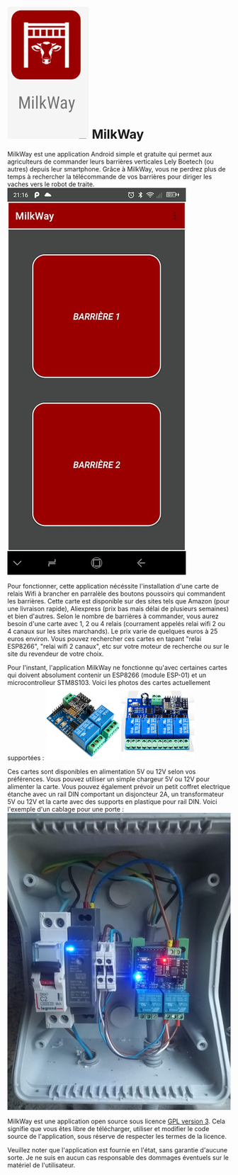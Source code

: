 # ![Logo de MilkWay](images/logo.jpg "Logo de MilkWay") MilkWay 
MilkWay est une application Android simple et gratuite qui permet aux agriculteurs de commander leurs barrières verticales Lely Boetech (ou autres) depuis leur smartphone. Grâce à MilkWay, vous ne perdrez plus de temps à rechercher la télécommande de vos barrières pour diriger les vaches vers le robot de traite.
![Application MilkWay](images/application_2portes.jpg "Application MilkWay")

Pour fonctionner, cette application nécéssite l'installation d'une carte de relais Wifi à brancher en parralèle des boutons poussoirs qui commandent les barrières. Cette carte est disponible sur des sites tels que Amazon (pour une livraison rapide), Aliexpress (prix bas mais délai de plusieurs semaines) et bien d'autres. Selon le nombre de barrières à commander, vous aurez besoin d'une carte avec 1, 2 ou 4 relais (courrament appelés relai wifi 2 ou 4 canaux sur les sites marchands). Le prix varie de quelques euros à 25 euros environ. Vous pouvez rechercher ces cartes en tapant "relai ESP8266", "relai wifi 2 canaux", etc sur votre moteur de recherche ou sur le site du revendeur de votre choix. 

Pour l'instant, l'application MilkWay ne fonctionne qu'avec certaines cartes qui doivent absolument contenir un ESP8266 (module ESP-01) et un microcontrolleur STM8S103. Voici les photos des cartes actuellement supportées : 
![Image relai wifi deux cannaux](images/relai_2_contacts.png "Relai wifi 2 canaux")
![Image relai wifi quatre cannaux](images/relai_4_contacts.png "Relai wifi 4 canaux")

Ces cartes sont disponibles en alimentation 5V ou 12V selon vos préférences. Vous pouvez utiliser un simple chargeur 5V ou 12V pour alimenter la carte. Vous pouvez également prévoir un petit coffret electrique étanche avec un rail DIN comportant un disjoncteur 2A, un transformateur 5V ou 12V et la carte avec des supports en plastique pour rail DIN. Voici l'exemple d'un cablage pour une porte : 
![Photo d'un coffret électrique étanche cablé](images/relai.jpg "Exemple de câblage")

MilkWay est une application open source sous licence [GPL version 3](LICENSE). Cela signifie que vous êtes libre de télécharger, utiliser et modifier le code source de l'application, sous réserve de respecter les termes de la licence.

Veuillez noter que l'application est fournie en l'état, sans garantie d'aucune sorte. Je ne suis en aucun cas responsable des dommages éventuels sur le matériel de l'utilisateur.
